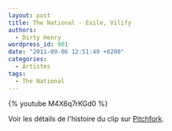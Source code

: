 ```yaml
---
layout: post
title: The National - Exile, Vilify
authors:
  - Dirty Henry
wordpress_id: 901
date: "2011-09-06 12:51:49 +0200"
categories:
  - Artistes
tags:
  - The National
---
```


{% youtube M4X6q7rKGd0 %}

Voir les détails de l'histoire du clip sur
[Pitchfork](http://pitchfork.com/news/43486-video-the-national-exile-vilify/).

